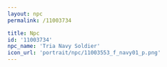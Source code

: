 ```yaml
---
layout: npc
permalink: /11003734

title: Npc
id: '11003734'
npc_name: 'Tria Navy Soldier'
icon_url: 'portrait/npc/11003553_f_navy01_p.png'
---
```

